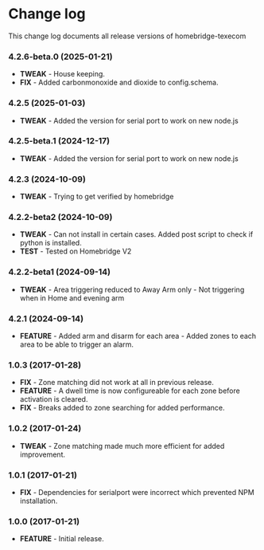 # Change log

This change log documents all release versions of homebridge-texecom

### 4.2.6-beta.0 (2025-01-21)

- **TWEAK** - House keeping.
- **FIX** - Added carbonmonoxide and dioxide to config.schema.

### 4.2.5 (2025-01-03)

- **TWEAK** - Added the version for serial port to work on new node.js

### 4.2.5-beta.1 (2024-12-17)

- **TWEAK** - Added the version for serial port to work on new node.js

### 4.2.3 (2024-10-09)

- **TWEAK** - Trying to get verified by homebridge

### 4.2.2-beta2 (2024-10-09)

- **TWEAK** - Can not install in certain cases. Added post script to check if python is installed.
- **TEST** - Tested on Homebridge V2

### 4.2.2-beta1 (2024-09-14)

- **TWEAK** - Area triggering reduced to Away Arm only
            - Not triggering when in Home and evening arm

### 4.2.1 (2024-09-14)

- **FEATURE** - Added arm and disarm for each area
              - Added zones to each area to be able to trigger an alarm.

### 1.0.3 (2017-01-28)

- **FIX** - Zone matching did not work at all in previous release.
- **FEATURE** - A dwell time is now configureable for each zone before activation is cleared.
- **FIX** - Breaks added to zone searching for added performance.
 
### 1.0.2 (2017-01-24)

- **TWEAK** - Zone matching made much more efficient for added improvement.

### 1.0.1 (2017-01-21)

- **FIX** - Dependencies for serialport were incorrect which prevented NPM installation.

### 1.0.0 (2017-01-21)

- **FEATURE** - Initial release.
